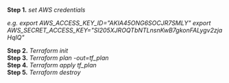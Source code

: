

**Step 1.** *set AWS credentials*

*e.g.* *export AWS_ACCESS_KEY_ID="AKIA45ONG6SOCJR7SMLY"
        export AWS_SECRET_ACCESS_KEY="Sl205XJROQTbNTLnsnKwB7gkonFALygv2zjaHqIQ"*

**Step 2.** *Terraform init*  
**Step 3.** *Terraform plan -out=tf_plan*  
**Step 4.** *Terraform apply tf_plan*  
**Step 5.** *Terraform destroy*    
